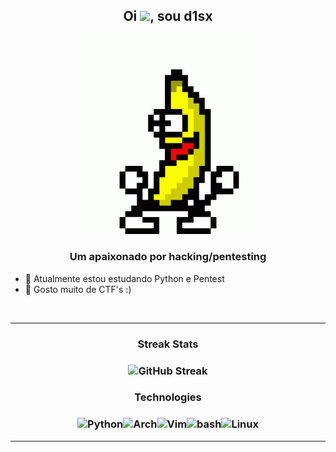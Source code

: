 
<h2 align="center">
  Oi <img src="https://media.giphy.com/media/hvRJCLFzcasrR4ia7z/giphy.gif" width="35">, sou d1sx
</h2>    

<p align="center"> <img src="guanana.gif" width="300"/> </p>
<h3 align="center">Um apaixonado por hacking/pentesting</h3>
   
  - 🌱 Atualmente estou estudando Python e Pentest
  - 🌱 Gosto muito de CTF's :)
<br>

 ---
 
<h3 align="center">
  Streak Stats
</h3>
<h3 align="center">
  <img alt="GitHub Streak" src="https://github-readme-streak-stats.herokuapp.com?user=d1sx&theme=dark&date_format=j%2Fn%5B%2FY%5D" />
</h3>
 
<h3 align="center">
   Technologies
</h3> 
<h3 align="center">
<img alt="Python" src="https://img.shields.io/badge/-Python-45b8d8?style=for-the-badge&logo=python&logoColor=white" /><img alt="Arch" src="https://img.shields.io/badge/Arch%20Linux-1793D1?logo=arch-linux&logoColor=fff&style=for-the-badge" /><img alt="Vim" src="https://img.shields.io/badge/-Vim-228B22?style=for-the-badge&logo=vim&logoColor=white" /><img alt="bash" src="https://img.shields.io/badge/-Bash-000000?style=for-the-badge&logo=gnu-bash&logoColor=white" /><img alt="Linux" src="https://img.shields.io/badge/-Linux-000000?style=for-the-badge&logo=linux&logoColor=white" />  
</h3>

 ---
